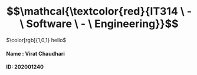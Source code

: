 # $$\mathcal{\textcolor{red}{IT314 \ - \ Software \ - \ Engineering}}$$
$\color[rgb]{1,0,1} hello$
#### Name : Virat Chaudhari
#### ID: 202001240
